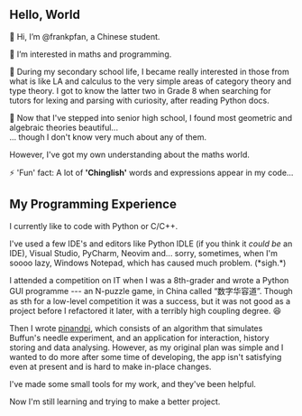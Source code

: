 ## Hello, World

👋 Hi, I’m @frankpfan, a Chinese student.

👀 I’m interested in maths and programming.

🌱 During my secondary school life, I became really interested in 
those from what is like LA and calculus to the very simple areas of
category theory and type theory.  I got to know the latter two in Grade 8
when searching for tutors for lexing and parsing with curiosity,
after reading Python docs.

📖 Now that I've stepped into senior high school,
I found most geometric and algebraic theories beautiful...\
... though I don't know very much about any of them.

However, I've got my own understanding about the maths world.

⚡ 'Fun' fact: A lot of **'Chinglish'** words and expressions appear in my code...

## My Programming Experience

I currently like to code with Python or C/C++.

I've used a few IDE's and editors like Python IDLE (if you think it *could be* an IDE),
Visual Studio, PyCharm, Neovim and... sorry, sometimes, when I'm soooo lazy,
Windows Notepad, which has caused much problem. (\*sigh.\*)

I attended a competition on IT when I was a 8th-grader and wrote a
Python GUI programme --- an N-puzzle game, in China called “数字华容道”.
Though as sth for a low-level competition it was a success,
but it was not good as a project before I refactored it later,
with a terribly high coupling degree. 😆

Then I wrote [pinandpi](https://github.com/frankpfan/pinandpi),
which consists of an algorithm that simulates Buffun's needle experiment,
and an application for interaction, history storing and data analysing.
However, as my original plan was simple and I wanted to do more
after some time of developing, the app isn't satisfying even at present
and is hard to make in-place changes.

I've made some small tools for my work, and they've been helpful.

Now I'm still learning and trying to make a better project.
